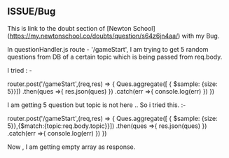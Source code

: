 ## ISSUE/Bug

This is link to the doubt section of [Newton School] (https://my.newtonschool.co/doubts/question/s64z6jn4aa/) with my Bug.

In questionHandler.js route - '/gameStart', I am trying to get 5 random questions from DB of a certain topic which is being passed from req.body.

I tried : -

router.post('/gameStart',(req,res) => { 
    Ques.aggregate([ { $sample: {size: 5}}])
    .then(ques =>{
        res.json(ques)
    })
    .catch(err =>{
        console.log(err)
    })
})

I am getting 5 question but topic is not here .. So i tried this. :-

router.post('/gameStart',(req,res) => { 
    Ques.aggregate([ { $sample: {size: 5}},{$match:{topic:req.body.topic}}])
    .then(ques =>{
        res.json(ques)
    })
    .catch(err =>{
        console.log(err)
    })
})


Now , I am getting empty array as response.
